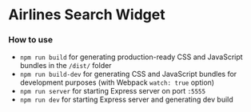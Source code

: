 # Airlines Search Widget

### How to use

* `npm run build` for generating production-ready CSS and JavaScript bundles in the `/dist/` folder
* `npm run build-dev` for generating CSS and JavaScript bundles for development purposes (with Webpack `watch: true` option)
* `npm run server` for starting Express server on port `:5555`
* `npm run dev` for starting Express server and generating dev build
